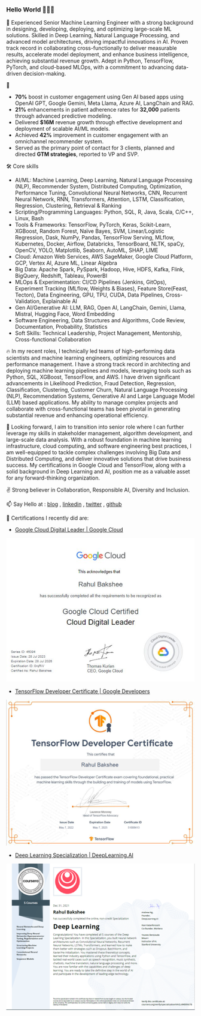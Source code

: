 ### Hello World 👋👋👋
🦾 Experienced Senior Machine Learning Engineer with a strong background in designing, developing, deploying, and optimizing large-scale ML solutions. Skilled in Deep Learning, Natural Language Processing, and advanced model architectures, driving impactful innovations in AI. Proven track record in collaborating cross-functionally to deliver measurable results, accelerate model deployment, and enhance business intelligence, achieving substantial revenue growth. Adept in Python, TensorFlow, PyTorch, and cloud-based MLOps, with a commitment to advancing data-driven decision-making.

🚀  
- **70%** boost in customer engagement using Gen AI based apps using OpenAI GPT, Google Gemini, Meta Llama, Azure AI, LangChain and RAG.
- **21%** enhancements in patient adherence rates for **32,000** patients through advanced predictive modeling.
- Delivered **$16M** revenue growth through effective development and deployment of scalable AI/ML models.
- Achieved **42%** improvement in customer engagement with an omnichannel recommender system.
- Served as the primary point of contact for 3 clients, planned and directed **GTM strategies**, reported to VP and SVP.

🛠 Core skills 
- AI/ML: Machine Learning, Deep Learning, Natural Language Processing (NLP), Recommender System, Distributed Computing, Optimization, Performance Tuning, Convolutional Neural Networks, CNN, Recurrent Neural Network, RNN, Transformers, Attention, LSTM, Classification, Regression, Clustering, Retrieval & Ranking
- Scripting/Programming Languages: Python, SQL, R, Java, Scala, C/C++, Linux, Bash
- Tools & Frameworks: TensorFlow, PyTorch, Keras, Scikit-Learn, XGBoost, Random Forest, Naïve Bayes, SVM, Linear/Logistic Regression, Dask, NumPy, Pandas, TensorFlow Serving, MLflow, Kubernetes, Docker, Airflow, Databricks, TensorBoard, NLTK, spaCy, OpenCV, YOLO, Matplotlib, Seaborn, AutoML, SHAP, LIME
- Cloud: Amazon Web Services, AWS SageMaker, Google Cloud Platform, GCP, Vertex AI, Azure ML, Linear Algebra
- Big Data: Apache Spark, PySpark, Hadoop, Hive, HDFS, Kafka, Flink, BigQuery, Redshift, Tableau, PowerBI
- MLOps & Experimentation: CI/CD Pipelines (Jenkins, GitOps), Experiment Tracking (MLflow, Weights & Biases), Feature Store(Feast, Tecton), Data Engineering, GPU, TPU, CUDA, Data Pipelines, Cross-Validation, Explainable AI
- Gen AI/Generative AI: LLM, RAG, Open AI, LangChain, Gemini, Llama, Mistral, Hugging Face, Word Embedding
- Software Engineering, Data Structures and Algorithms, Code Review, Documentation, Probability, Statistics
- Soft Skills: Technical Leadership, Project Management, Mentorship, Cross-functional Collaboration

🔥 In my recent roles, I technically led teams of high-performing data scientists and machine learning engineers, optimizing resources and performance management. I have a strong track record in architecting and deploying machine learning pipelines and models, leveraging tools such as Python, SQL, XGBoost, TensorFlow, and AWS. I have driven significant advancements in Likelihood Prediction, Fraud Detection, Regression, Classification, Clustering, Customer Churn, Natural Language Processing (NLP), Recommendation Systems, Generative AI and Large Language Model (LLM) based applications. My ability to manage complex projects and collaborate with cross-functional teams has been pivotal in generating substantial revenue and enhancing operational efficiency.

🔭 Looking forward, I aim to transition into senior role where I can further leverage my skills in stakeholder management, algorithm development, and large-scale data analysis. With a robust foundation in machine learning infrastructure, cloud computing, and software engineering best practices, I am well-equipped to tackle complex challenges involving Big Data and Distributed Computing, and deliver innovative solutions that drive business success. My certifications in Google Cloud and TensorFlow, along with a solid background in Deep Learning and AI, position me as a valuable asset for any forward-thinking organization.

✌️ Strong believer in Collaboration, Responsible AI, Diversity and Inclusion.

📫 Say Hello at : 
[blog](https://rahulbakshee.github.io/iWriteHere/) , 
[linkedin](https://www.linkedin.com/in/rahulbakshee/) , 
[twitter](https://twitter.com/rahulbakshee) , 
[github](https://github.com/rahulbakshee) 


🥇 Certifications I recently did are:

- [Google Cloud Digital Leader | Google Cloud ](https://www.linkedin.com/feed/update/urn:li:activity:7092018468090245121/)
<img src="gcp.jpg" style="width:600px;height:400;">

- [TensorFlow Developer Certificate | Google Developers ](https://www.credential.net/3804a043-b11d-42a0-adc6-80c34aadb592)
<img src="tf-certificate.PNG" style="width:600px;height:400;">

- [Deep Learning Specialization | DeepLearning.AI ](https://rahulbakshee.github.io/iWriteHere/2021/12/31/Deep-Learning-Specialization.html)
<img src="tf-dl-specialization.PNG" style="width:600px;height:400;">




<!--
**rahulbakshee/rahulbakshee** is a ✨ _special_ ✨ repository because its `README.md` (this file) appears on your GitHub profile.

Here are some ideas to get you started:

- 🔭 I’m currently working on ...
- 🌱 I’m currently learning ...
- 👯 I’m looking to collaborate on ...
- 🤔 I’m looking for help with ...
- 💬 Ask me about ...
- 📫 How to reach me: ...
- 😄 Pronouns: ...
- ⚡ Fun fact: ...
-->

